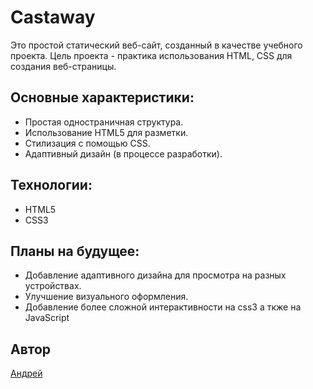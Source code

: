 # Castaway

Это простой статический веб-сайт, созданный в качестве учебного проекта. Цель проекта - практика использования HTML, CSS для создания веб-страницы.

## Основные характеристики:

*   Простая одностраничная структура.
*   Использование HTML5 для разметки.
*   Стилизация с помощью CSS.
*   Адаптивный дизайн (в процессе разработки).

## Технологии:

*   HTML5
*   CSS3

## Планы на будущее:

*   Добавление адаптивного дизайна для просмотра на разных устройствах.
*   Улучшение визуального оформления.
*   Добавление более сложной интерактивности на css3 а ткже на JavaScript

## Автор

[Андрей](Andrey/)
